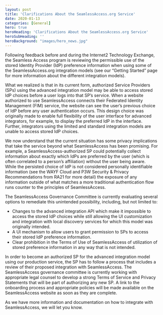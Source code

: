 ```yaml
---
layout: post
title: 'Clarifications About the SeamlessAccess.org Service'
date: 2020-01-13
categories: [General]
hero: true
heroHeading: 'Clarifications About the SeamlessAccess.org Service'
heroSubHeading: ''
heroBackground: "images/hero_news.jpg"
---
```


Following feedback before and during the Internet2 Technology Exchange, the Seamless Access program is reviewing the permissible use of the stored Identity Provider (IdP) preference information when using some of the SeamlessAccess.org integration models (see our “Getting Started” page for more information about the different integration models).

What we realized is that in its current form, authorized Service Providers (SPs) using the advanced integration model may be able to access stored IdP choices before a user logs into that SP’s service. When a website authorized to use SeamlessAccess connects their Federated Identity Management (FIM) service, the website can see the user’s previous choice of IdP before any user authentication occurs. This design choice was originally made to enable full flexibility of the user interface for advanced integrators, for example, to display the preferred IdP in the interface. Further, integrators using the limited and standard integration models are unable to access stored IdP choices.

We now understand that the current situation has some privacy implications that take the service beyond what SeamlessAccess has been promising. For example, a SeamlessAccess-authorized SP could potentially collect information about exactly which IdPs are preferred by the user (which is often correlated to a person’s affiliation) without the user being aware. While the persisted choice of IdP is not considered personally identifiable information (see the WAYF Cloud and P3W Security & Privacy Recommendations from RA21 for more detail) the exposure of any information outside of what matches a more traditional authentication flow runs counter to the principles of SeamlessAccess. 

The SeamlessAccess Governance Committee is currently evaluating several options to remediate this unintended possibility, including, but not limited to:

* Changes to the advanced integration API which make it impossible to access the stored IdP choices while still allowing the UI customization and integration with local discovery services for which this model was originally intended.
* A UI mechanism to allow users to grant permission to SPs to access their stored IdP preference information.
* Clear prohibition in the Terms of Use of SeamlessAccess of utilization of stored preference information in any way that is not intended.

In order to become an authorized SP for the advanced integration model using our production service, the SP has to follow a process that includes a review of their proposed integration with SeamlessAccess. The SeamlessAccess governance committee is currently working with appropriate legal counsel to develop a strong Terms of Service and Privacy Statements that will be part of authorizing any new SP. A link to the onboarding process and appropriate policies will be made available on the SeamlessAccess website as soon as they are complete. 

As we have more information and documentation on how to integrate with SeamlessAccess, we will let you know. 
